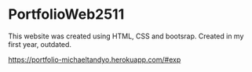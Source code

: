 # PortfolioWeb2511
This website was created using HTML, CSS and bootsrap. Created in my first year, outdated.


https://portfolio-michaeltandyo.herokuapp.com/#exp 

